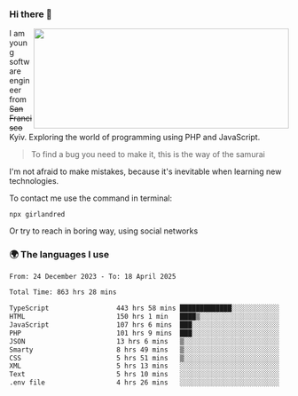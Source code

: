 ### Hi there 👋  

<img align='right' src="https://github-readme-stats.vercel.app/api?username=girlandred&count_private=true&show_icons=true&include_all_commits=true&hide_rank=true&hide_title=true&theme=buefy&card_width=300" width=460 height=180>


I am young software engineer from ~~San Francisco~~ Kyiv. Exploring the world of programming using PHP and JavaScript.


> To find a bug you need to make it, this is the way of the samurai



I'm not afraid to make mistakes, because it's inevitable when learning new technologies.

To contact me use the command in terminal:

```
npx girlandred
```

Or try to reach in boring way, using social networks


### 🌍 The languages I use

<!--START_SECTION:waka-->

```txt
From: 24 December 2023 - To: 18 April 2025

Total Time: 863 hrs 28 mins

TypeScript                 443 hrs 58 mins █████████████░░░░░░░░░░░░   51.41 %
HTML                       150 hrs 1 min   ████▒░░░░░░░░░░░░░░░░░░░░   17.37 %
JavaScript                 107 hrs 6 mins  ███░░░░░░░░░░░░░░░░░░░░░░   12.40 %
PHP                        101 hrs 9 mins  ███░░░░░░░░░░░░░░░░░░░░░░   11.71 %
JSON                       13 hrs 6 mins   ▒░░░░░░░░░░░░░░░░░░░░░░░░   01.52 %
Smarty                     8 hrs 49 mins   ▒░░░░░░░░░░░░░░░░░░░░░░░░   01.02 %
CSS                        5 hrs 51 mins   ▒░░░░░░░░░░░░░░░░░░░░░░░░   00.68 %
XML                        5 hrs 13 mins   ░░░░░░░░░░░░░░░░░░░░░░░░░   00.61 %
Text                       5 hrs 10 mins   ░░░░░░░░░░░░░░░░░░░░░░░░░   00.60 %
.env file                  4 hrs 26 mins   ░░░░░░░░░░░░░░░░░░░░░░░░░   00.51 %
```

<!--END_SECTION:waka-->

